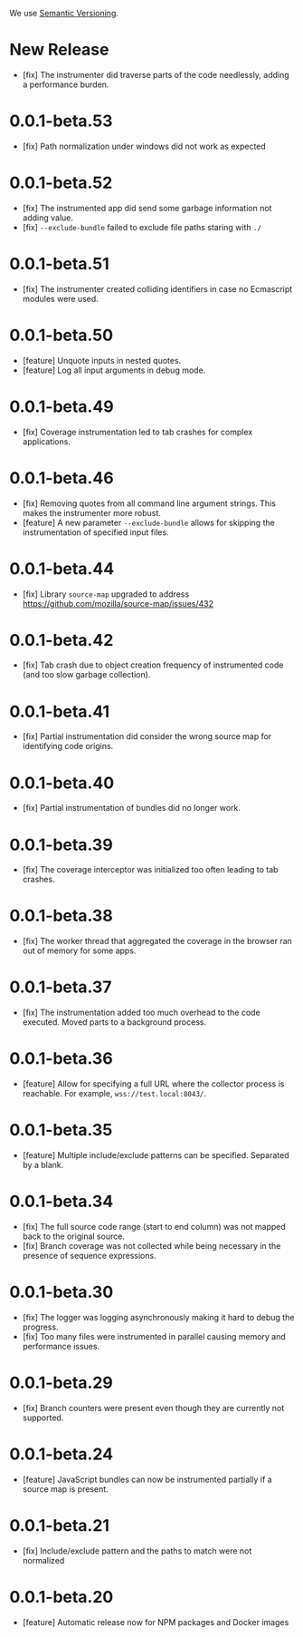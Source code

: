 We use [Semantic Versioning](https://semver.org/).

# New Release

- [fix] The instrumenter did traverse parts of the code needlessly, adding a performance burden. 

# 0.0.1-beta.53

- [fix] Path normalization under windows did not work as expected

# 0.0.1-beta.52

- [fix] The instrumented app did send some garbage information not adding value.
- [fix] `--exclude-bundle` failed to exclude file paths staring with `./`

# 0.0.1-beta.51

- [fix] The instrumenter created colliding identifiers in case no Ecmascript modules were used.

# 0.0.1-beta.50

- [feature] Unquote inputs in nested quotes.
- [feature] Log all input arguments in debug mode.

# 0.0.1-beta.49

- [fix] Coverage instrumentation led to tab crashes for complex applications.

# 0.0.1-beta.46

- [fix] Removing quotes from all command line argument strings. This makes the instrumenter more robust.
- [feature] A new parameter `--exclude-bundle` allows for skipping the instrumentation of specified input files.

# 0.0.1-beta.44

- [fix] Library `source-map` upgraded to address https://github.com/mozilla/source-map/issues/432

# 0.0.1-beta.42

- [fix] Tab crash due to object creation frequency of instrumented code (and too slow garbage collection). 

# 0.0.1-beta.41

- [fix] Partial instrumentation did consider the wrong source map for identifying code origins.

# 0.0.1-beta.40

- [fix] Partial instrumentation of bundles did no longer work.

# 0.0.1-beta.39

- [fix] The coverage interceptor was initialized too often leading to tab crashes.

# 0.0.1-beta.38 

- [fix] The worker thread that aggregated the coverage in the browser ran out of memory for some apps.

# 0.0.1-beta.37

- [fix] The instrumentation added too much overhead to the code executed. Moved parts to a background process.

# 0.0.1-beta.36

- [feature] Allow for specifying a full URL where the collector process is reachable. For example, `wss://test.local:8043/`. 

# 0.0.1-beta.35

- [feature] Multiple include/exclude patterns can be specified. Separated by a blank.

# 0.0.1-beta.34

- [fix] The full source code range (start to end column) was not mapped back to the original source.
- [fix] Branch coverage was not collected while being necessary in the presence of sequence expressions.

# 0.0.1-beta.30

- [fix] The logger was logging asynchronously making it hard to debug the progress.
- [fix] Too many files were instrumented in parallel causing memory and performance issues.

# 0.0.1-beta.29

- [fix] Branch counters were present even though they are currently not supported.

# 0.0.1-beta.24

- [feature] JavaScript bundles can now be instrumented partially if a source map is present.

# 0.0.1-beta.21

- [fix] Include/exclude pattern and the paths to match were not normalized

# 0.0.1-beta.20

- [feature] Automatic release now for NPM packages and Docker images 
